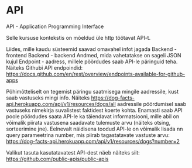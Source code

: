 # API

API - Application Programming Interface

Selle kursuse kontekstis on mõeldud üle http töötavat API-t.

Liides, mille kaudu süsteemid saavad omavahel infot jagada
Backend - frontend
Backend - backend
Andmed, mida vahetatakse on sageli JSON kujul
Endpoint - aadress, millele pöördudes saab API-le päringuid teha.
Näiteks Githubi API endpoindid: https://docs.github.com/en/rest/overview/endpoints-available-for-github-apps

Põhimõtteliselt on tegemist päringu saatmisega mingile aadressile, kust saab vastuseks mingi info. Näiteks https://dog-facts-api.herokuapp.com/api/v1/resources/dogs/all aadressile pöördumisel saab vastuseks nimekirja suvalistest faktidest koerte kohta.
Enamasti saab API poole pöördudes saata API-le ka täiendavat informatsiooni, mille abil on võimalik piirata vastusena saadavate tulemuste arvu (näiteks otsing, sorteerimine jne). Eelnevalt näidisena toodud API-le on võimalik lisada nn query parameetrina number, mis piirab tagastatavate vastuste arvu: https://dog-facts-api.herokuapp.com/api/v1/resources/dogs?number=2

Valikut tasuta kasutatavatest API-dest näeb näiteks siit: https://github.com/public-apis/public-apis
